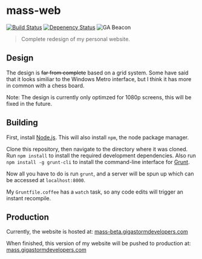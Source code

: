 # mass-web

[![Build Status](https://travis-ci.org/TheMasster12/mass-web.png?branch=master)](https://travis-ci.org/TheMasster12/mass-web)
[![Depenency Status](https://gemnasium.com/TheMasster12/mass-web.png)](https://gemnasium.com/TheMasster12/mass-web)
![GA Beacon](https://ga-beacon.appspot.com/UA-43696434-2/mass-web/readme)

> Complete redesign of my personal website.

## Design
The design is ~~far from complete~~ based on a grid system. Some have said that it looks similiar to the Windows Metro interface, but I think it has more in common with a chess board.

Note: The design is currently only optimzed for 1080p screens, this will be fixed in the future.

## Building
First, install [Node.js](http://nodejs.org).
This will also install `npm`, the node package manager.

Clone this repository, then navigate to the directory where it was cloned.
Run `npm install` to install the required development dependencies.
Also run `npm install -g grunt-cli` to install the command-line interface for [Grunt](http://gruntjs.com).

Now all you have to do is run `grunt`, and a server will be spun up which can be accessed at `localhost:8000`.

My `Gruntfile.coffee` has a `watch` task, so any code edits will trigger an instant recompile.

## Production
Currently, the website is hosted at:
[mass-beta.gigastormdevelopers.com](http://mass-beta.gigastormdevelopers.com)

When finished, this version of my website will be pushed to production at:
[mass.gigastormdevelopers.com](http://mass.gigastormdevelopers.com)
